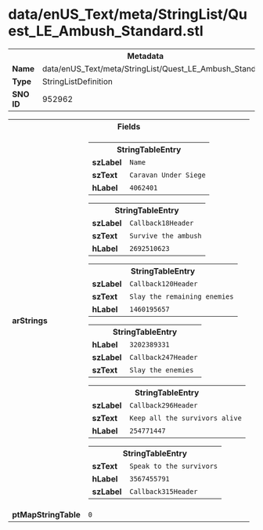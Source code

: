 <h1>data/enUS_Text/meta/StringList/Quest_LE_Ambush_Standard.stl</h1><table><tr><th colspan="100%">Metadata</th></tr><tr><td><b>Name</b></td><td>data/enUS_Text/meta/StringList/Quest_LE_Ambush_Standard.stl</td></tr><tr><td><b>Type</b></td><td>StringListDefinition</td></tr><tr><td><b>SNO ID</b></td><td>952962</td></tr></table>

<table><tr><th colspan="100%">Fields</th></tr><tr><td><b>arStrings</b></td><td><table><tr><th colspan="100%">StringTableEntry</th></tr><tr><td><b>szLabel</b></td><td><code>Name</code></td></tr><tr><td><b>szText</b></td><td><code>Caravan Under Siege</code></td></tr><tr><td><b>hLabel</b></td><td><code>4062401</code></td></tr></table>


<table><tr><th colspan="100%">StringTableEntry</th></tr><tr><td><b>szLabel</b></td><td><code>Callback18Header</code></td></tr><tr><td><b>szText</b></td><td><code>Survive the ambush</code></td></tr><tr><td><b>hLabel</b></td><td><code>2692510623</code></td></tr></table>


<table><tr><th colspan="100%">StringTableEntry</th></tr><tr><td><b>szLabel</b></td><td><code>Callback120Header</code></td></tr><tr><td><b>szText</b></td><td><code>Slay the remaining enemies</code></td></tr><tr><td><b>hLabel</b></td><td><code>1460195657</code></td></tr></table>


<table><tr><th colspan="100%">StringTableEntry</th></tr><tr><td><b>hLabel</b></td><td><code>3202389331</code></td></tr><tr><td><b>szLabel</b></td><td><code>Callback247Header</code></td></tr><tr><td><b>szText</b></td><td><code>Slay the enemies</code></td></tr></table>


<table><tr><th colspan="100%">StringTableEntry</th></tr><tr><td><b>szLabel</b></td><td><code>Callback296Header</code></td></tr><tr><td><b>szText</b></td><td><code>Keep all the survivors alive</code></td></tr><tr><td><b>hLabel</b></td><td><code>254771447</code></td></tr></table>


<table><tr><th colspan="100%">StringTableEntry</th></tr><tr><td><b>szText</b></td><td><code>Speak to the survivors</code></td></tr><tr><td><b>hLabel</b></td><td><code>3567455791</code></td></tr><tr><td><b>szLabel</b></td><td><code>Callback315Header</code></td></tr></table>


</td></tr><tr><td><b>ptMapStringTable</b></td><td><code>0</code></td></tr></table>

